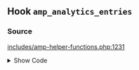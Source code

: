 ## Hook `amp_analytics_entries`

### Source

[includes/amp-helper-functions.php:1231](https://github.com/ampproject/amp-wp/blob/develop/includes/amp-helper-functions.php#L1231)

<details>
<summary>Show Code</summary>

```php
$analytics_entries = apply_filters( 'amp_analytics_entries', $analytics_entries );```

</details>

